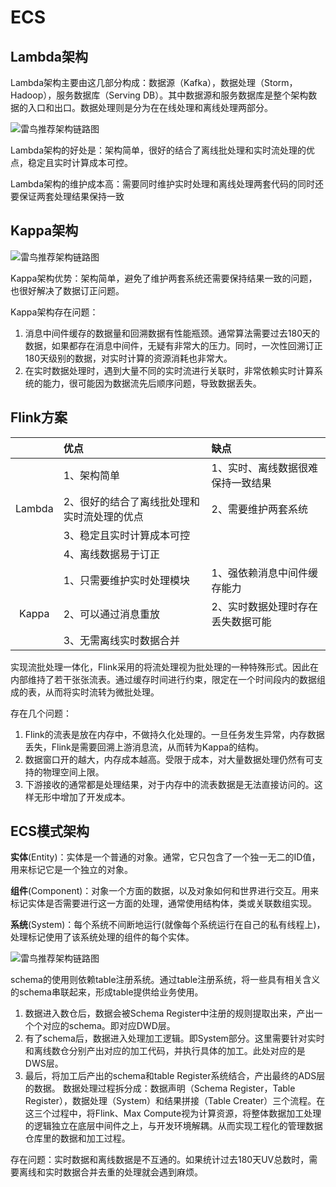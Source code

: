 # ECS

## Lambda架构

Lambda架构主要由这几部分构成：数据源（Kafka），数据处理（Storm，Hadoop），服务数据库（Serving DB）。其中数据源和服务数据库是整个架构数据的入口和出口。数据处理则是分为在在线处理和离线处理两部分。

![雷鸟推荐架构链路图](https://summerxiaxue.gitee.io/static/image/Lambda.png)

Lambda架构的好处是：架构简单，很好的结合了离线批处理和实时流处理的优点，稳定且实时计算成本可控。

Lambda架构的维护成本高：需要同时维护实时处理和离线处理两套代码的同时还要保证两套处理结果保持一致

## Kappa架构

![雷鸟推荐架构链路图](https://summerxiaxue.gitee.io/static/image/Kappa.png)

Kappa架构优势：架构简单，避免了维护两套系统还需要保持结果一致的问题，也很好解决了数据订正问题。

Kappa架构存在问题：

1. 消息中间件缓存的数据量和回溯数据有性能瓶颈。通常算法需要过去180天的数据，如果都存在消息中间件，无疑有非常大的压力。同时，一次性回溯订正180天级别的数据，对实时计算的资源消耗也非常大。
2. 在实时数据处理时，遇到大量不同的实时流进行关联时，非常依赖实时计算系统的能力，很可能因为数据流先后顺序问题，导致数据丢失。

## Flink方案

|        |                 优点                 |      缺点            |
|  :----:  | :------------------------------- | :------------------ |
|        |1、架构简单   |1、实时、离线数据很难保持一致结果|
|  Lambda  |2、很好的结合了离线批处理和实时流处理的优点|2、需要维护两套系统|
|        |3、稳定且实时计算成本可控|             |
|        |4、离线数据易于订正 |           |
|        |1、只需要维护实时处理模块|1、强依赖消息中间件缓存能力|
|  Kappa |2、可以通过消息重放|2、实时数据处理时存在丢失数据可能|
|        |3、无需离线实时数据合并|           |

实现流批处理一体化，Flink采用的将流处理视为批处理的一种特殊形式。因此在内部维持了若干张张流表。通过缓存时间进行约束，限定在一个时间段内的数据组成的表，从而将实时流转为微批处理。

存在几个问题：

1. Flink的流表是放在内存中，不做持久化处理的。一旦任务发生异常，内存数据丢失，Flink是需要回溯上游消息流，从而转为Kappa的结构。
2.  数据窗口开的越大，内存成本越高。受限于成本，对大量数据处理仍然有可支持的物理空间上限。
3. 下游接收的通常都是处理结果，对于内存中的流表数据是无法直接访问的。这样无形中增加了开发成本。

## ECS模式架构

**实体**(Entity)：实体是一个普通的对象。通常，它只包含了一个独一无二的ID值，用来标记它是一个独立的对象。

**组件**(Component)：对象一个方面的数据，以及对象如何和世界进行交互。用来标记实体是否需要进行这一方面的处理，通常使用结构体，类或关联数组实现。

**系统**(System)：每个系统不间断地运行(就像每个系统运行在自己的私有线程上)，处理标记使用了该系统处理的组件的每个实体。

![雷鸟推荐架构链路图](https://summerxiaxue.gitee.io/static/image/ECS_DB.png)

schema的使用则依赖table注册系统。通过table注册系统，将一些具有相关含义的schema串联起来，形成table提供给业务使用。

1. 数据进入数仓后，数据会被Schema Register中注册的规则提取出来，产出一个个对应的schema。即对应DWD层。
2. 有了schema后，数据进入处理加工逻辑。即System部分。这里需要针对实时和离线数仓分别产出对应的加工代码，并执行具体的加工。此处对应的是DWS层。
3. 最后，将加工后产出的schema和table Register系统结合，产出最终的ADS层的数据。
数据处理过程拆分成：数据声明（Schema Register，Table Register），数据处理（System）和结果拼接（Table Creater）三个流程。在这三个过程中，将Flink、Max Compute视为计算资源，将整体数据加工处理的逻辑独立在底层中间件之上，与开发环境解耦。从而实现工程化的管理数据仓库里的数据和加工过程。

存在问题：实时数据和离线数据是不互通的。如果统计过去180天UV总数时，需要离线和实时数据合并去重的处理就会遇到麻烦。
